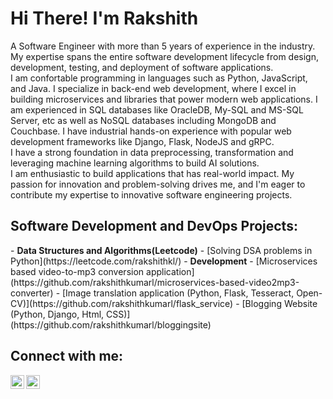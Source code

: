 <h1>Hi There! I'm Rakshith</h1>
A Software Engineer with more than 5 years of experience in the industry. My expertise spans the entire software development lifecycle from design, development, testing, and deployment of software applications. </br>I am confortable programming in languages such as Python, JavaScript, and Java. I specialize in back-end web development, where I excel in building microservices and libraries that power modern web applications. I am experienced in SQL databases like OracleDB, My-SQL and MS-SQL Server, etc as well as NoSQL databases including MongoDB and Couchbase. I have industrial hands-on experience with popular web development frameworks like Django, Flask, NodeJS and gRPC. </br>I have a strong foundation in data preprocessing, transformation and leveraging machine learning algorithms to build AI solutions. </br>I am enthusiastic to build applications that has real-world impact. My passion for innovation and problem-solving drives me, and I'm eager to contribute my expertise to innovative software engineering projects.


<h2>Software Development and DevOps Projects:</h2>
- <b>Data Structures and Algorithms(Leetcode)</b>
  - [Solving DSA problems in Python](https://leetcode.com/rakshithkl/)
- <b>Development</b>
  - [Microservices based video-to-mp3 conversion application] (https://github.com/rakshithkumarl/microservices-based-video2mp3-converter)
  - [Image translation application (Python, Flask, Tesseract, Open-CV)](https://github.com/rakshithkumarl/flask_service)
  - [Blogging Website (Python, Django, Html, CSS)](https://github.com/rakshithkumarl/bloggingsite)<b>
<!--
- <b>Java</b>
- <b>Javascript</b>
- <b>DevOps</b>
-->
<h2> Connect with me:</h2>

[<img align="left" alt="Rakshith | LinkedIn" width="22px" src="https://cdn.jsdelivr.net/npm/simple-icons@v3/icons/linkedin.svg" />][linkedin]
[<img align="left" alt="Rakshith | Instagram" width="22px" src="https://cdn.jsdelivr.net/npm/simple-icons@v3/icons/instagram.svg" />][instagram]

[instagram]: https://www.instagram.com/rakshith__bharadwaj/
[linkedin]: https://www.linkedin.com/in/rklr

<!--
**rakshithkumarl/portfoliorakshith** is a ✨ _special_ ✨ repository because its `README.md` (this file) appears on your GitHub profile.

Here are some ideas to get you started:

- 🔭 I’m currently working on ...
- 🌱 I’m currently learning ...
- 👯 I’m looking to collaborate on ...
- 🤔 I’m looking for help with ...
- 💬 Ask me about ...
- 📫 How to reach me: ...
- 😄 Pronouns: ...
- ⚡ Fun fact: ...
-->

